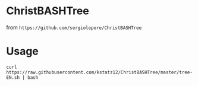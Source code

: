 # ChristBASHTree
  from ```https://github.com/sergiolepore/ChristBASHTree```


  
# Usage
  ```curl https://raw.githubusercontent.com/kstatz12/ChristBASHTree/master/tree-EN.sh | bash```
